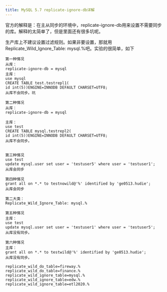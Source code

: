 ```yaml
---
title: MySQL 5.7 replicate-ignore-db详解
---
```


官方的解释是：在主从同步的环境中，replicate-ignore-db用来设置不需要同步的库。解释的太简单了，但是里面还有很多坑呢。

生产库上不建议设置过滤规则。如果非要设置，那就用Replicate_Wild_Ignore_Table: mysql.%吧。实验的很简单，如下

```shell
第一种情况
从库：
replicate-ignore-db = mysql
主库：
use mysql
CREATE TABLE test.testrepl1(
id int(5))ENGINE=INNODB DEFAULT CHARSET=UTF8;
从库不会同步。坑

第二种情况
从库：
replicate-ignore-db = mysql

主库：
use test
CREATE TABLE mysql.testrepl2(
id int(5))ENGINE=INNODB DEFAULT CHARSET=UTF8;
从库不会同步。


第三种情况
use test
update mysql.user set user = 'testuser5' where user = 'testuser1';
从库会同步

第四种情况
grant all on *.* to testnowild@'%' identified by 'ge0513.hudie';
从库会同步

第二大类：
Replicate_Wild_Ignore_Table: mysql.%

第五种情况
主库：
use test
update mysql.user set user = 'testuser1' where user = 'testuser5';
从库没有同步。

第六种情况
主库：
grant all on *.* to testwild@'%' identified by 'ge0513.hudie';
从库没有同步。
```

    replicate_wild_do_table=fireway.%
    replicate_wild_do_table=finance.%
    replicate_wild_ignore_table=mysql.%
    replicate_wild_ignore_table=edw.%
    replicate_wild_ignore_table=etl2020.%

